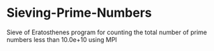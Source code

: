 # Sieving-Prime-Numbers
Sieve of Eratosthenes program for counting the total number of prime numbers less than 10.0e+10 using MPI
